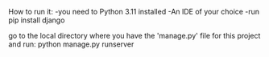 How to run it:
  -you need to Python 3.11 installed
  -An IDE of your choice
  -run pip install django
  
go to the local directory where you have the 'manage.py' file for this project and run: python manage.py runserver
  
